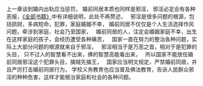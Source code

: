 上一章谈到婚内出轨应当惩罚，
婚前同居本质也同样是邪淫，
邪淫必定会有各种恶报，[《全部书籍》](https://7qrbxke2v5.k.topthink.com/@ln2qd8jrdg/quanbushujihezuozhe.html)中有详细说明，此处不再赘述，
&nbsp;
邪淫是很多问题的根源，包括损财，多病短命，犯罪，家庭婚姻不幸，
婚前同居不仅仅是个人生活选择作风问题，牵涉到家庭、社会乃至国家，
&nbsp;
婚前同居的人，注定会婚姻家庭不幸，出生在这样家庭的孩子，会经历遭受各种痛苦，
&nbsp;
国家一直在努力的整治各种问题，实际上大部分问题的根源就来自于邪淫，
&nbsp;
邪淫相当于是万恶之首，相对于是犯罪的头目，
只不过人的智慧看不出来，佛的智慧高能看出来，
&nbsp;
所以国家不能放任婚前同居邪淫这个犯罪头目，擒贼先擒王，
&nbsp;
国家应当明文规定，严禁婚前同居，并且严厉打击婚前同居行为，
学校义务教育也应当普及佛法教育，告诉人民群众邪淫的种种危害，这样才能根治家庭和社会的各种问题。
